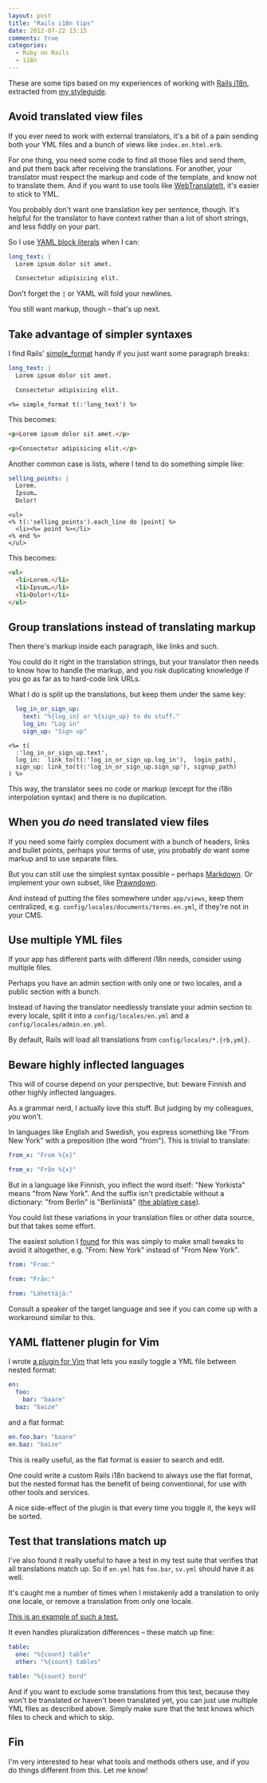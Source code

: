 ```yaml
---
layout: post
title: "Rails i18n tips"
date: 2012-07-22 13:15
comments: true
categories:
  - Ruby on Rails
  - i18n
---
```


These are some tips based on my experiences of working with [Rails i18n](http://guides.rubyonrails.org/i18n.html), extracted from [my styleguide](https://github.com/henrik/styleguide).


## Avoid translated view files

If you ever need to work with external translators, it's a bit of a pain sending both your YML files and a bunch of views like `index.en.html.erb`.

For one thing, you need some code to find all those files and send them, and put them back after receiving the translations. For another, your translator must respect the markup and code of the template, and know not to translate them. And if you want to use tools like [WebTranslateIt](https://webtranslateit.com/), it's easier to stick to YML.

You probably don't want one translation key per sentence, though. It's helpful for the translator to have context rather than a lot of short strings, and less fiddly on your part.

So I use [YAML block literals](http://en.wikipedia.org/wiki/Yaml#Block_literals) when I can:

``` yml la.yml
long_text: |
  Lorem ipsum dolor sit amet.

  Consectetur adipisicing elit.
```

Don't forget the `|` or YAML will fold your newlines.

You still want markup, though – that's up next.


## Take advantage of simpler syntaxes

I find Rails' [simple_format](http://api.rubyonrails.org/classes/ActionView/Helpers/TextHelper.html#method-i-simple_format) handy if you just want some paragraph breaks:

``` yml la.yml
long_text: |
  Lorem ipsum dolor sit amet.

  Consectetur adipisicing elit.
```

``` erb index.erb
<%= simple_format t(:'long_text') %>
```

This becomes:

``` html
<p>Lorem ipsum dolor sit amet.</p>

<p>Consectetur adipisicing elit.</p>
```

Another common case is lists, where I tend to do something simple like:

``` yml la.yml
selling_points: |
  Lorem.
  Ipsum…
  Dolor!
```

``` erb signup.erb
<ul>
<% t(:'selling_points').each_line do |point| %>
  <li><%= point %></li>
<% end %>
</ul>
```

This becomes:

``` html
<ul>
  <li>Lorem.</li>
  <li>Ipsum…</li>
  <li>Dolor!</li>
</ul>
```


## Group translations instead of translating markup

Then there's markup inside each paragraph, like links and such.

You could do it right in the translation strings, but your translator then needs to know how to handle the markup, and you risk duplicating knowledge if you go as far as to hard-code link URLs.

What I do is split up the translations, but keep them under the same key:

``` yml en.yml
  log_in_or_sign_up:
    text: "%{log_in} or %{sign_up} to do stuff."
    log_in: "Log in"
    sign_up: "Sign up"
```

``` erb header.erb
<%= t(
  :'log_in_or_sign_up.text',
  log_in:  link_to(t(:'log_in_or_sign_up.log_in'),  login_path),
  sign_up: link_to(t(:'log_in_or_sign_up.sign_up'), signup_path)
) %>
```

This way, the translator sees no code or markup (except for the i18n interpolation syntax) and there is no duplication.


## When you *do* need translated view files

If you need some fairly complex document with a bunch of headers, links and bullet points, perhaps your terms of use, you probably *do* want some markup and to use separate files.

But you can still use the simplest syntax possible – perhaps [Markdown](http://en.wikipedia.org/wiki/Markdown). Or implement your own subset, like [Prawndown](https://gist.github.com/2775319).

And instead of putting the files somewhere under `app/views`, keep them centralized, e.g. `config/locales/documents/terms.en.yml`, if they're not in your CMS.


## Use multiple YML files

If your app has different parts with different i18n needs, consider using multiple files.

Perhaps you have an admin section with only one or two locales, and a public section with a bunch.

Instead of having the translator needlessly translate your admin section to every locale, split it into a `config/locales/en.yml` and a `config/locales/admin.en.yml`.

By default, Rails will load all translations from <code>config/locales/*.{rb,yml}</code>.


## Beware highly inflected languages

This will of course depend on your perspective, but: beware Finnish and other highly inflected languages.

As a grammar nerd, I actually love this stuff. But judging by my colleagues, *you* won't.

In languages like English and Swedish, you express something like "From New York" with a preposition (the word "from"). This is trivial to translate:

``` yml en.yml
from_x: "From %{x}"
```

``` yml sv.yml
from_x: "Från %{x}"
```

But in a language like Finnish, you inflect the word itself: "New Yorkista" means "from New York". And the suffix isn't predictable without a dictionary: "from Berlin" is "Berliinistä" ([the ablative case](http://en.wikipedia.org/wiki/Ablative_case)).

You could list these variations in your translation files or other data source, but that takes some effort.

The easiest solution I [found](http://www.ruby-forum.com/topic/1897522) for this was simply to make small tweaks to avoid it altogether, e.g. "From: New York" instead of "From New York".

``` yml en.yml
from: "From:"
```

``` yml sv.yml
from: "Från:"
```

``` yml fi.yml
from: "Lähettäjä:"
```

Consult a speaker of the target language and see if you can come up with a workaround similar to this.


## YAML flattener plugin for Vim

I wrote [a plugin for Vim](https://github.com/henrik/vim-yaml-flattener) that lets you easily toggle a YML file between nested format:

``` yml xx.yml
en:
  foo:
    bar: "baare"
  baz: "baize"
```

and a flat format:

``` yml xx.yml
en.foo.bar: "baare"
en.baz: "baize"
```

This is really useful, as the flat format is easier to search and edit.

One could write a custom Rails i18n backend to always use the flat format, but the nested format has the benefit of being conventional, for use with other tools and services.

A nice side-effect of the plugin is that every time you toggle it, the keys will be sorted.


## Test that translations match up

I've also found it really useful to have a test in my test suite that verifies that all translations match up. So if `en.yml` has `foo.bar`, `sv.yml` should have it as well.

It's caught me a number of times when I mistakenly add a translation to only one locale, or remove a translation from only one locale.

[This is an example of such a test.](https://gist.github.com/2994129)

It even handles pluralization differences – these match up fine:

``` yml en.yml
table:
  one: "%{count} table"
  other: "%{count} tables"
```

``` yml sv.yml
table: "%{count} bord"
```

And if you want to exclude some translations from this test, because they won't be translated or haven't been translated yet, you can just use multiple YML files as described above. Simply make sure that the test knows which files to check and which to skip.


## Fin

I'm very interested to hear what tools and methods others use, and if you do things different from this. Let me know!
